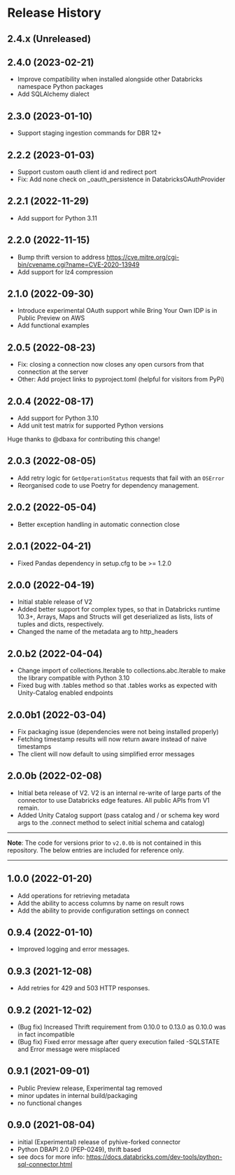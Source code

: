 # Release History

## 2.4.x (Unreleased)

## 2.4.0 (2023-02-21)

- Improve compatibility when installed alongside other Databricks namespace Python packages
- Add SQLAlchemy dialect

## 2.3.0 (2023-01-10)

- Support staging ingestion commands for DBR 12+

## 2.2.2 (2023-01-03)

- Support custom oauth client id and redirect port 
- Fix: Add none check on _oauth_persistence in DatabricksOAuthProvider

## 2.2.1 (2022-11-29)

- Add support for Python 3.11

## 2.2.0 (2022-11-15)

- Bump thrift version to address https://cve.mitre.org/cgi-bin/cvename.cgi?name=CVE-2020-13949
- Add support for lz4 compression

## 2.1.0 (2022-09-30)

- Introduce experimental OAuth support while Bring Your Own IDP is in Public Preview on AWS
- Add functional examples

## 2.0.5 (2022-08-23)

- Fix: closing a connection now closes any open cursors from that connection at the server
- Other: Add project links to pyproject.toml (helpful for visitors from PyPi)

## 2.0.4 (2022-08-17)

- Add support for Python 3.10
- Add unit test matrix for supported Python versions

Huge thanks to @dbaxa for contributing this change!

## 2.0.3 (2022-08-05)

- Add retry logic for `GetOperationStatus` requests that fail with an `OSError`
- Reorganised code to use Poetry for dependency management.
## 2.0.2 (2022-05-04)
- Better exception handling in automatic connection close

## 2.0.1 (2022-04-21)
- Fixed Pandas dependency in setup.cfg to be >= 1.2.0

## 2.0.0 (2022-04-19)
- Initial stable release of V2
- Added better support for complex types, so that in Databricks runtime 10.3+, Arrays, Maps and Structs will get 
  deserialized as lists, lists of tuples and dicts, respectively.
- Changed the name of the metadata arg to http_headers

## 2.0.b2 (2022-04-04)
- Change import of collections.Iterable to collections.abc.Iterable to make the library compatible with Python 3.10
- Fixed bug with .tables method so that .tables works as expected with Unity-Catalog enabled endpoints

## 2.0.0b1 (2022-03-04)
- Fix packaging issue (dependencies were not being installed properly)
- Fetching timestamp results will now return aware instead of naive timestamps
- The client will now default to using simplified error messages

## 2.0.0b (2022-02-08)
- Initial beta release of V2. V2 is an internal re-write of large parts of the connector to use Databricks edge features. All public APIs from V1 remain.
- Added Unity Catalog support (pass catalog and / or  schema key word args to the .connect method to select initial schema and catalog)

---

**Note**: The code for versions prior to `v2.0.0b` is not contained in this repository. The below entries are included for reference only.

---
## 1.0.0 (2022-01-20)
- Add operations for retrieving metadata
- Add the ability to access columns by name on result rows
- Add the ability to provide configuration settings on connect

## 0.9.4 (2022-01-10)
- Improved logging and error messages.

## 0.9.3 (2021-12-08)
- Add retries for 429 and 503 HTTP responses.

## 0.9.2 (2021-12-02)
- (Bug fix) Increased Thrift requirement from 0.10.0 to 0.13.0 as 0.10.0 was in fact incompatible
- (Bug fix) Fixed error message after query execution failed -SQLSTATE and Error message were misplaced

## 0.9.1 (2021-09-01)
- Public Preview release, Experimental tag removed
- minor updates in internal build/packaging
- no functional changes

## 0.9.0 (2021-08-04)
- initial (Experimental) release of pyhive-forked connector
- Python DBAPI 2.0 (PEP-0249), thrift based
- see docs for more info: https://docs.databricks.com/dev-tools/python-sql-connector.html
